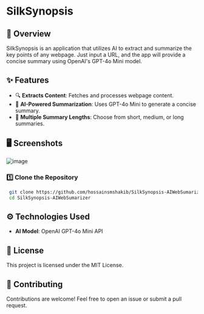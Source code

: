 # SilkSynopsis

## 🚀 Overview
SilkSynopsis is an application that utilizes AI to extract and summarize the key points of any webpage. Just input a URL, and the app will provide a concise summary using OpenAI's GPT-4o Mini model.

## ✨ Features
- 🔍 **Extracts Content**: Fetches and processes webpage content.
- 🧠 **AI-Powered Summarization**: Uses GPT-4o Mini to generate a concise summary.
- 📄 **Multiple Summary Lengths**: Choose from short, medium, or long summaries.

## 🖥️ Screenshots
![image](https://github.com/user-attachments/assets/8a3998b1-d35e-4381-9b88-0b4ffc6e25a8)

### 1️⃣ Clone the Repository
```sh
 git clone https://github.com/hossainsmshakib/SilkSynopsis-AIWebSumarizer.git
 cd SilkSynopsis-AIWebSumarizer
```

## ⚙️ Technologies Used
- **AI Model**: OpenAI GPT-4o Mini API

## 📜 License
This project is licensed under the MIT License.

## 🤝 Contributing
Contributions are welcome! Feel free to open an issue or submit a pull request.
